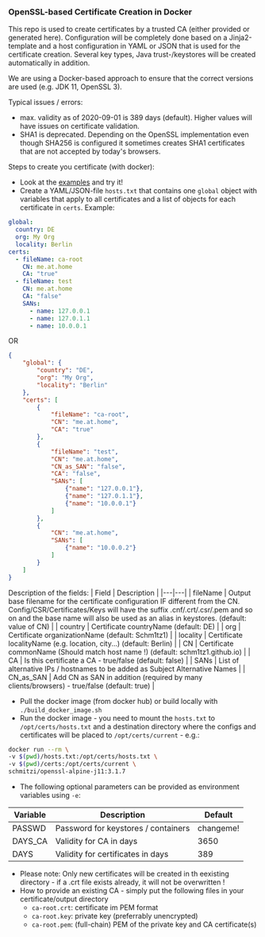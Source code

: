 ### OpenSSL-based Certificate Creation in Docker
This repo is used to create certificates by a trusted CA (either provided or generated here). Configuration will be completely done based on a Jinja2-template and a host configuration in YAML or JSON that is used for the certificate creation. Several key types, Java trust-/keystores will be created automatically in addition.

We are using a Docker-based approach to ensure that the correct versions are used (e.g. JDK 11, OpenSSL 3).

Typical issues / errors:
* max. validity as of 2020-09-01 is 389 days (default). Higher values will have issues on certificate validation. 
* SHA1 is deprecated. Depending on the OpenSSL implementation even though SHA256 is configured it sometimes creates SHA1 certificates that are not accepted by today's browsers.  

Steps to create you certificate (with docker):
* Look at the [examples](./examples) and try it!
* Create a YAML/JSON-file `hosts.txt` that contains one `global` object with variables that apply to all certificates and a list of objects for each certificate in `certs`. Example:
```yaml
global:
  country: DE
  org: My Org
  locality: Berlin
certs:
  - fileName: ca-root
    CN: me.at.home
    CA: "true"
  - fileName: test
    CN: me.at.home
    CA: "false"
    SANs:
      - name: 127.0.0.1
      - name: 127.0.1.1
      - name: 10.0.0.1
```
OR
```json
{
    "global": {
        "country": "DE",
        "org": "My Org",
        "locality": "Berlin"
    },
    "certs": [
        {
            "fileName": "ca-root",
            "CN": "me.at.home",
            "CA": "true"
        },
        {
            "fileName": "test",
            "CN": "me.at.home",
            "CN_as_SAN": "false",
            "CA": "false",
            "SANs": [
                {"name": "127.0.0.1"},
                {"name": "127.0.1.1"},
                {"name": "10.0.0.1"}
            ]
        },
        {
            "CN": "me.at.home",
            "SANs": [
                {"name": "10.0.0.2"}
            ]
        }
    ]
}
```
Description of the fields:
| Field | Description |
|---|---|
| fileName  | Output base filename for the certificate configuration IF different from the CN. Config/CSR/Certificates/Keys will have the suffix .cnf/.crt/.csr/.pem and so on and the base name will also be used as an alias in keystores. (default: value of CN) |
| country | Certificate countryName (default: DE) |
| org | Certificate organizationName (default: Schm1tz1) | 
| locality | Certificate localityName (e.g. location, city...) (default: Berlin) |
| CN | Certificate commonName (Should match host name !) (default: schm1tz1.github.io) |
| CA | Is this certificate a CA - true/false (default: false) |
| SANs | List of alternative IPs / hostnames to be added as Subject Alternative Names |
| CN_as_SAN | Add CN as SAN in addition (required by many clients/browsers) - true/false (default: true) |

* Pull the docker image (from docker hub) or build locally with `./build_docker_image.sh`
* Run the docker image - you need to mount the `hosts.txt` to `/opt/certs/hosts.txt` and a destination directory where the configs and certificates will be placed to `/opt/certs/current` - e.g.:
```bash
docker run --rm \
-v $(pwd)/hosts.txt:/opt/certs/hosts.txt \
-v $(pwd)/certs:/opt/certs/current \
schmitzi/openssl-alpine-j11:3.1.7
```
* The following optional parameters can be provided as environment variables using `-e`:

| Variable | Description | Default |
|---|---|---|
| PASSWD  | Password for keystores / containers | changeme! |
| DAYS_CA | Validity for CA in days | 3650 |
| DAYS | Validity for certificates in days | 389 |

* Please note: Only new certificates will be created in th eexisting directory - if a .crt file exists already, it will not be overwritten !
* How to provide an existing CA - simply put the following files in your certificate/output directory
    * `ca-root.crt`: certificate im PEM format
    * `ca-root.key`: private key (preferrably unencrypted)
    * `ca-root.pem`: (full-chain) PEM of the private key and CA certificate(s)
